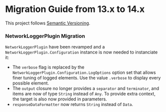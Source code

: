 # Migration Guide from 13.x to 14.x

This project follows [Semantic Versioning](http://semver.org).

### NetworkLoggerPlugin Migration
`NetworkLoggerPlugin` have been revamped and a `NetworkLoggerPlugin.Configuration` instance is now needed to instanciate it:
- The `verbose` flag is replaced by the `NetworkLoggerPlugin.Configuration.LogOptions` option set that allows finer tuning of logged elements. Use the value  `.verbose` to display every possible element.
- The `output` closure no longer provides a `separator` and `terminator`, and items are now of type `String` instead of `Any`. To provide extra context, the target is also now provided in parameters.
- `responseDataFormatter` now returns `String` instead of `Data`.
